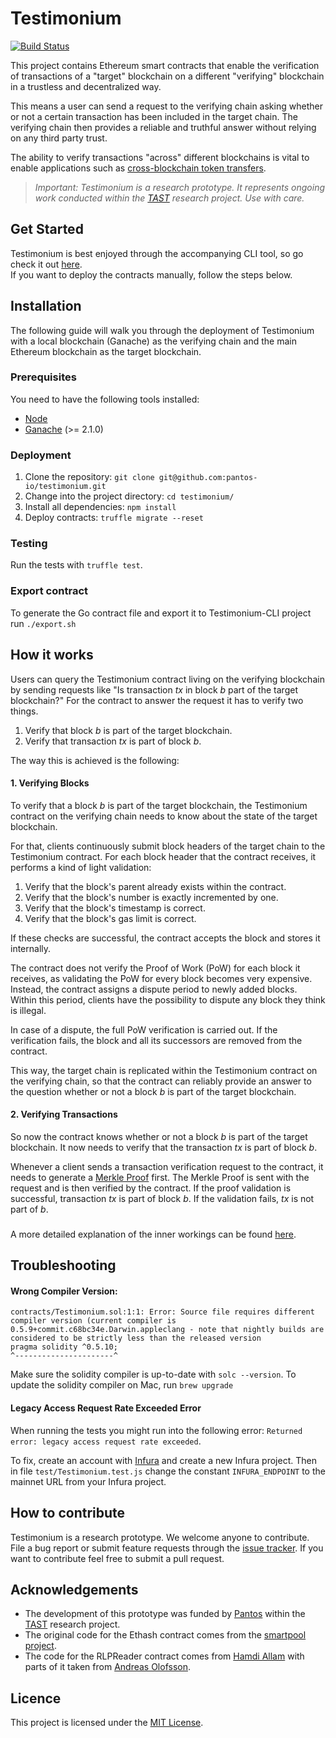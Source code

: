# Testimonium

[![Build Status](https://travis-ci.org/pantos-io/testimonium.svg?branch=master)](https://travis-ci.org/pantos-io/testimonium)

This project contains Ethereum smart contracts that enable the verification of transactions 
of a "target" blockchain on a different "verifying" blockchain in a trustless and decentralized way. 

This means a user can send a request to the verifying chain asking whether or not a certain transaction 
has been included in the target chain. The verifying chain then provides a reliable and truthful answer 
without relying on any third party trust.

The ability to verify transactions "across" different blockchains is vital to enable applications such as 
[cross-blockchain token transfers](https://dsg.tuwien.ac.at/projects/tast/pub/tast-white-paper-5.pdf).
> _Important: Testimonium is a research prototype. 
  It represents ongoing work conducted within the [TAST](https://dsg.tuwien.ac.at/projects/tast/) 
  research project. Use with care._


## Get Started
Testimonium is best enjoyed through the accompanying CLI tool, so go check it out [here](https://github.com/pantos-io/go-testimonium).  
If you want to deploy the contracts manually, follow the steps below.

## Installation
The following guide will walk you through the deployment of Testimonium with a local blockchain (Ganache) 
as the verifying chain and the main Ethereum blockchain as the target blockchain.

### Prerequisites
You need to have the following tools installed:
* [Node](https://nodejs.org/en/)
* [Ganache](https://www.trufflesuite.com/ganache) (>= 2.1.0)

### Deployment
1. Clone the repository: `git clone git@github.com:pantos-io/testimonium.git`
2. Change into the project directory: `cd testimonium/`
3. Install all dependencies: `npm install`
4. Deploy contracts: `truffle migrate --reset`

### Testing
Run the tests with `truffle test`.

### Export contract
To generate the Go contract file and export it to Testimonium-CLI project run `./export.sh`

## How it works
Users can query the Testimonium contract living on the verifying blockchain by sending requests like 
"Is transaction _tx_ in block _b_ part of the target blockchain?"
For the contract to answer the request it has to verify two things.
1. Verify that block _b_ is part of the target blockchain.
2. Verify that transaction _tx_ is part of block _b_.

The way this is achieved is the following:

#### 1. Verifying Blocks
To verify that a block _b_ is part of the target blockchain, the Testimonium contract on the verifying 
chain needs to know about the state of the target blockchain. 

For that, clients continuously submit block headers of the target chain to the Testimonium contract.
For each block header that the contract receives, it performs a kind of light validation:
   1. Verify that the block's parent already exists within the contract.
   2. Verify that the block's number is exactly incremented by one.
   3. Verify that the block's timestamp is correct.
   4. Verify that the block's gas limit is correct.
   
If these checks are successful, the contract accepts the block and stores it internally.
   
The contract does not verify the Proof of Work (PoW) for each block it receives, 
as validating the PoW for every block becomes very expensive. 
Instead, the contract assigns a dispute period to newly added blocks. Within this period, clients have the
possibility to dispute any block they think is illegal. 

In case of a dispute, the full PoW verification is carried out. 
If the verification fails, the block and all its successors are removed from the contract.
   
This way, the target chain is replicated within the Testimonium contract on the verifying chain, 
so that the contract can reliably provide an answer to the question whether or not a block _b_ is part 
of the target blockchain.

#### 2. Verifying Transactions
So now the contract knows whether or not a block _b_ is part of the target blockchain.
It now needs to verify that the transaction _tx_ is part of block _b_.

Whenever a client sends a transaction verification request to the contract, 
it needs to generate a [Merkle Proof](https://dsg.tuwien.ac.at/projects/tast/pub/tast-white-paper-5.pdf) first. 
The Merkle Proof is sent with the request and is then verified by the contract.
If the proof validation is successful, transaction _tx_ is part of block _b_. If the validation fails,
_tx_ is not part of _b_.

###
A more detailed explanation of the inner workings can be found [here](https://dsg.tuwien.ac.at/projects/tast/pub/tast-white-paper-6.pdf). 

## Troubleshooting
#### Wrong Compiler Version:
```
contracts/Testimonium.sol:1:1: Error: Source file requires different compiler version (current compiler is 0.5.9+commit.c68bc34e.Darwin.appleclang - note that nightly builds are considered to be strictly less than the released version
pragma solidity ^0.5.10;
^----------------------^
```
Make sure the solidity compiler is up-to-date with `solc --version`.
To update the solidity compiler on Mac, run `brew upgrade`

#### Legacy Access Request Rate Exceeded Error
When running the tests you might run into the following error: `Returned error: legacy access request rate exceeded`.

To fix, create an account with [Infura](https://infura.io/register) and create a new Infura project. 
Then in file `test/Testimonium.test.js` change the constant `INFURA_ENDPOINT` to the 
mainnet URL from your Infura project.


## How to contribute
Testimonium is a research prototype. We welcome anyone to contribute.
File a bug report or submit feature requests through the [issue tracker](https://github.com/pantos-io/testimonium/issues). 
If you want to contribute feel free to submit a pull request.

## Acknowledgements
* The development of this prototype was funded by [Pantos](https://pantos.io/) within the [TAST](https://dsg.tuwien.ac.at/projects/tast/) research project.
* The original code for the Ethash contract comes from the [smartpool project](https://github.com/smartpool).
* The code for the RLPReader contract comes from [Hamdi Allam](https://github.com/hamdiallam/Solidity-RLP) with parts 
of it taken from [Andreas Olofsson](https://github.com/androlo/standard-contracts/blob/master/contracts/src/codec/RLP.sol).

## Licence
This project is licensed under the [MIT License](LICENSE).
